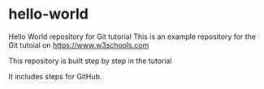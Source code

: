 # hello-world
Hello World repository for Git tutorial
This is an example repository for the Git tutoial on https://www.w3schools.com

This repository is built step by step in the tutorial

It includes steps for GitHub.
